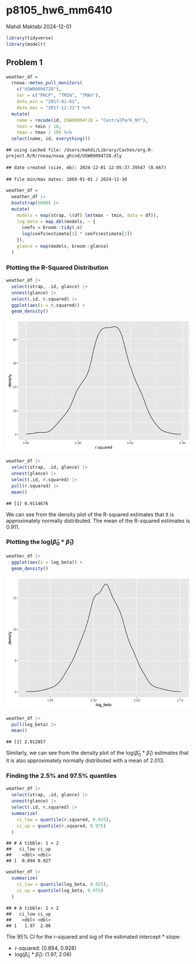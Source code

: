 p8105_hw6_mm6410
================
Mahdi Maktabi
2024-12-01

``` r
library(tidyverse)
library(modelr)
```

## Problem 1

``` r
weather_df = 
  rnoaa::meteo_pull_monitors(
    c("USW00094728"),
    var = c("PRCP", "TMIN", "TMAX"), 
    date_min = "2017-01-01",
    date_max = "2017-12-31") %>%
  mutate(
    name = recode(id, USW00094728 = "CentralPark_NY"),
    tmin = tmin / 10,
    tmax = tmax / 10) %>%
  select(name, id, everything())
```

    ## using cached file: /Users/mahdi/Library/Caches/org.R-project.R/R/rnoaa/noaa_ghcnd/USW00094728.dly

    ## date created (size, mb): 2024-12-01 12:05:37.39547 (8.667)

    ## file min/max dates: 1869-01-01 / 2024-11-30

``` r
weather_df =
  weather_df |>
  bootstrap(5000) |> 
  mutate(
    models = map(strap, \(df) lm(tmax ~ tmin, data = df)),
    log_beta = map_dbl(models, ~ {
      coefs = broom::tidy(.x)
      log(coefs$estimate[1] * coefs$estimate[2])
    }),
    glance = map(models, broom::glance)
  )
```

### Plotting the R-Squared Distribution

``` r
weather_df |> 
  select(strap, .id, glance) |> 
  unnest(glance) |> 
  select(.id, r.squared) |> 
  ggplot(aes(x = r.squared)) +
  geom_density()
```

![](p8105_hw6_mm6410_files/figure-gfm/unnamed-chunk-4-1.png)<!-- -->

``` r
weather_df |> 
  select(strap, .id, glance) |> 
  unnest(glance) |> 
  select(.id, r.squared) |> 
  pull(r.squared) |> 
  mean()
```

    ## [1] 0.9114676

We can see from the density plot of the R-squared estimates that it is
approximately normally distributed. The mean of the R-squared estimates
is 0.911.

### Plotting the log($\hat{\beta}_{0}$ \* $\hat{\beta}_{1}$)

``` r
weather_df |> 
  ggplot(aes(x = log_beta)) +
  geom_density()
```

![](p8105_hw6_mm6410_files/figure-gfm/unnamed-chunk-5-1.png)<!-- -->

``` r
weather_df |> 
  pull(log_beta) |> 
  mean()
```

    ## [1] 2.012857

Similarly, we can see from the density plot of the log($\hat{\beta}_{0}$
\* $\hat{\beta}_{1}$) estimates that it is also approximately normally
distributed with a mean of 2.013.

### Finding the 2.5% and 97.5% quantiles

``` r
weather_df |> 
  select(strap, .id, glance) |> 
  unnest(glance) |> 
  select(.id, r.squared) |> 
  summarize(
    ci_low = quantile(r.squared, 0.025),
    ci_up = quantile(r.squared, 0.975)
  )
```

    ## # A tibble: 1 × 2
    ##   ci_low ci_up
    ##    <dbl> <dbl>
    ## 1  0.894 0.927

``` r
weather_df |> 
  summarize(
    ci_low = quantile(log_beta, 0.025),
    ci_up = quantile(log_beta, 0.975)
  )
```

    ## # A tibble: 1 × 2
    ##   ci_low ci_up
    ##    <dbl> <dbl>
    ## 1   1.97  2.06

The 95% CI for the r-squared and log of the estimated intercept \*
slope:

- r-squared: (0.894, 0.928)
- log($\hat{\beta}_{0}$ \* $\hat{\beta}_{1}$): (1.97, 2.06)
